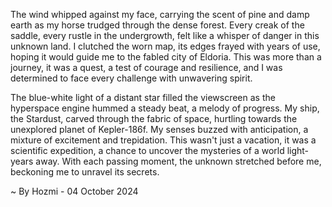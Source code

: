 
The wind whipped against my face, carrying the scent of pine and damp earth as my horse trudged through the dense forest. Every creak of the saddle, every rustle in the undergrowth, felt like a whisper of danger in this unknown land. I clutched the worn map, its edges frayed with years of use, hoping it would guide me to the fabled city of Eldoria. This was more than a journey, it was a quest, a test of courage and resilience, and I was determined to face every challenge with unwavering spirit.

The blue-white light of a distant star filled the viewscreen as the hyperspace engine hummed a steady beat, a melody of progress. My ship, the Stardust, carved through the fabric of space, hurtling towards the unexplored planet of Kepler-186f. My senses buzzed with anticipation, a mixture of excitement and trepidation. This wasn't just a vacation, it was a scientific expedition, a chance to uncover the mysteries of a world light-years away. With each passing moment, the unknown stretched before me, beckoning me to unravel its secrets. 

~ By Hozmi - 04 October 2024
